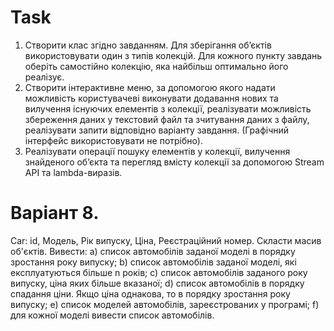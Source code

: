 # Task
1. Створити клас згідно завданням. Для зберігання об’єктів використовувати один з
типів колекцій. Для кожного пункту завдань оберіть самостійно колекцію, яка
найбільш оптимально його реалізує.
2. Створити інтерактивне меню, за допомогою якого надати можливість
користувачеві виконувати додавання нових та вилучення існуючих елементів з
колекції, реалізувати можливість збереження даних у текстовий файл та зчитування
даних з файлу, реалізувати запити відповідно варіанту завдання. (Графічний
інтерфейс використовувати не потрібно).
3. Реалізувати операції пошуку елементів у колекції, вилучення знайденого об’єкта
та перегляд вмісту колекції за допомогою Stream API та lambda-виразів.
# Варіант 8.
Car: id, Модель, Рік випуску, Ціна, Реєстраційний номер.
Скласти масив об'єктів. Вивести:
a) список автомобілів заданої моделі в порядку зростання року випуску;
b) список автомобілів заданої моделі, які експлуатуються більше n років;
c) список автомобілів заданого року випуску, ціна яких більше вказаної;
d) список автомобілів в порядку спадання ціни. Якщо ціна однакова, то в
порядку зростання року випуску;
e) список моделей автомобілів, зареєстрованих у програмі;
f) для кожної моделі вивести список автомобілів.
